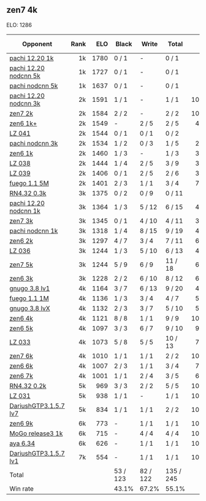 ## zen7 4k ##

ELO: 1286

Opponent | Rank | ELO | Black | Write | Total | Win rate
---------|-----:|----:|-------|-------|-------|-------:
[pachi 12.20 1k](pachi%2012.20%201k.md) | 1k | 1780 | 0 / 1 | - | 0 / 1 | 0.0%
[pachi 12.20 nodcnn 5k](pachi%2012.20%20nodcnn%205k.md) | 1k | 1727 | 0 / 1 | - | 0 / 1 | 0.0%
[pachi nodcnn 5k](pachi%20nodcnn%205k.md) | 1k | 1637 | 0 / 1 | - | 0 / 1 | 0.0%
[pachi 12.20 nodcnn 3k](pachi%2012.20%20nodcnn%203k.md) | 2k | 1591 | 1 / 1 | - | 1 / 1 | 100.0%
[zen7 2k](zen7%202k.md) | 2k | 1584 | 2 / 2 | - | 2 / 2 | 100.0%
[zen6 1k+](zen6%201k+.md) | 2k | 1549 | - | 2 / 5 | 2 / 5 | 40.0%
[LZ 041](LZ%20041.md) | 2k | 1544 | 0 / 1 | 0 / 1 | 0 / 2 | 0.0%
[pachi nodcnn 3k](pachi%20nodcnn%203k.md) | 2k | 1534 | 1 / 2 | 0 / 3 | 1 / 5 | 20.0%
[zen6 1k](zen6%201k.md) | 2k | 1460 | 1 / 3 | - | 1 / 3 | 33.3%
[LZ 038](LZ%20038.md) | 2k | 1444 | 1 / 4 | 2 / 5 | 3 / 9 | 33.3%
[LZ 039](LZ%20039.md) | 2k | 1406 | 0 / 1 | 2 / 5 | 2 / 6 | 33.3%
[fuego 1.1 5M](fuego%201.1%205M.md) | 2k | 1401 | 2 / 3 | 1 / 1 | 3 / 4 | 75.0%
[RN4.32 0.3k](RN4.32%200.3k.md) | 3k | 1375 | 0 / 2 | 0 / 9 | 0 / 11 | 0.0%
[pachi 12.20 nodcnn 1k](pachi%2012.20%20nodcnn%201k.md) | 3k | 1364 | 1 / 3 | 5 / 12 | 6 / 15 | 40.0%
[zen7 3k](zen7%203k.md) | 3k | 1345 | 0 / 1 | 4 / 10 | 4 / 11 | 36.4%
[pachi nodcnn 1k](pachi%20nodcnn%201k.md) | 3k | 1318 | 1 / 4 | 8 / 15 | 9 / 19 | 47.4%
[zen6 2k](zen6%202k.md) | 3k | 1297 | 4 / 7 | 3 / 4 | 7 / 11 | 63.6%
[LZ 036](LZ%20036.md) | 3k | 1244 | 1 / 3 | 5 / 10 | 6 / 13 | 46.2%
[zen7 5k](zen7%205k.md) | 3k | 1244 | 5 / 9 | 6 / 9 | 11 / 18 | 61.1%
[zen6 3k](zen6%203k.md) | 3k | 1228 | 2 / 2 | 6 / 10 | 8 / 12 | 66.7%
[gnugo 3.8 lv1](gnugo%203.8%20lv1.md) | 4k | 1164 | 3 / 7 | 6 / 13 | 9 / 20 | 45.0%
[fuego 1.1 1M](fuego%201.1%201M.md) | 4k | 1136 | 1 / 3 | 3 / 4 | 4 / 7 | 57.1%
[gnugo 3.8 lvX](gnugo%203.8%20lvX.md) | 4k | 1132 | 2 / 3 | 3 / 7 | 5 / 10 | 50.0%
[zen6 4k](zen6%204k.md) | 4k | 1121 | 8 / 8 | 1 / 1 | 9 / 9 | 100.0%
[zen6 5k](zen6%205k.md) | 4k | 1097 | 3 / 3 | 6 / 7 | 9 / 10 | 90.0%
[LZ 033](LZ%20033.md) | 4k | 1073 | 5 / 8 | 5 / 5 | 10 / 13 | 76.9%
[zen7 6k](zen7%206k.md) | 4k | 1010 | 1 / 1 | 1 / 1 | 2 / 2 | 100.0%
[zen6 6k](zen6%206k.md) | 4k | 1007 | 2 / 3 | 1 / 1 | 3 / 4 | 75.0%
[zen6 7k](zen6%207k.md) | 4k | 1001 | 1 / 1 | 2 / 4 | 3 / 5 | 60.0%
[RN4.32 0.2k](RN4.32%200.2k.md) | 5k | 969 | 3 / 3 | 2 / 2 | 5 / 5 | 100.0%
[LZ 031](LZ%20031.md) | 5k | 938 | 1 / 1 | - | 1 / 1 | 100.0%
[DariushGTP3.1.5.7 lv7](DariushGTP3.1.5.7%20lv7.md) | 5k | 834 | 1 / 1 | 1 / 1 | 2 / 2 | 100.0%
[zen6 9k](zen6%209k.md) | 6k | 773 | - | 1 / 1 | 1 / 1 | 100.0%
[MoGo release3 1k](MoGo%20release3%201k.md) | 6k | 715 | - | 4 / 4 | 4 / 4 | 100.0%
[aya 6.34](aya%206.34.md) | 6k | 626 | - | 1 / 1 | 1 / 1 | 100.0%
[DariushGTP3.1.5.7 lv1](DariushGTP3.1.5.7%20lv1.md) | 7k | 554 | - | 1 / 1 | 1 / 1 | 100.0%
Total | | | 53 / 123 | 82 / 122 | 135 / 245 | 
Win rate| | | 43.1% | 67.2% | 55.1% | 
